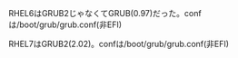 

RHEL6はGRUB2じゃなくてGRUB(0.97)だった。confは/boot/grub/grub.conf(非EFI)

RHEL7はGRUB2(2.02)。confは/boot/grub/grub.conf(非EFI)

